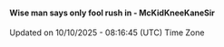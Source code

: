 #### Wise man says only fool rush in - McKidKneeKaneSir
Updated on 10/10/2025 - 08:16:45 (UTC) Time Zone
